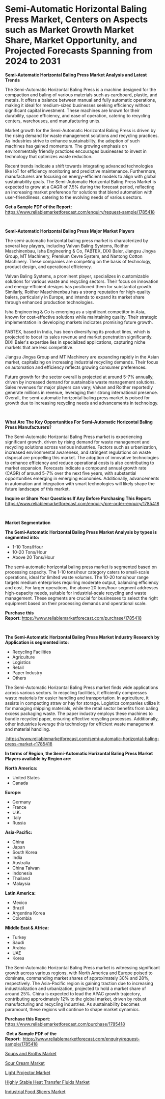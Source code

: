 <p><h1>Semi-Automatic Horizontal Baling Press Market, Centers on Aspects such as Market Growth Market Share, Market Opportunity, and Projected Forecasts Spanning from 2024 to 2031</h1></p><p><strong>Semi-Automatic Horizontal Baling Press Market Analysis and Latest Trends</strong></p>
<p><p>The Semi-Automatic Horizontal Baling Press is a machine designed for the compaction and baling of various materials such as cardboard, plastic, and metals. It offers a balance between manual and fully automatic operations, making it ideal for medium-sized businesses seeking efficiency without significant capital investment. These machines are known for their durability, space efficiency, and ease of operation, catering to recycling centers, warehouses, and manufacturing units.</p><p>Market growth for the Semi-Automatic Horizontal Baling Press is driven by the rising demand for waste management solutions and recycling practices. As industries strive to enhance sustainability, the adoption of such machines has gained momentum. The growing emphasis on environmentally friendly practices encourages businesses to invest in technology that optimizes waste reduction.</p><p>Recent trends indicate a shift towards integrating advanced technologies like IoT for efficiency monitoring and predictive maintenance. Furthermore, manufacturers are focusing on energy-efficient models to align with global sustainability goals. The Semi-Automatic Horizontal Baling Press Market is expected to grow at a CAGR of 7.5% during the forecast period, reflecting an increasing market preference for solutions that blend automation with user-friendliness, catering to the evolving needs of various sectors.</p></p>
<p><strong>Get a Sample PDF of the Report:&nbsp;</strong> <a href="https://www.reliablemarketforecast.com/enquiry/request-sample/1785418?utm_campaign=1123&utm_medium=2&utm_source=Github&utm_content=ia&utm_term=08102024&utm_id=semi-automatic-horizontal-baling-press">https://www.reliablemarketforecast.com/enquiry/request-sample/1785418</a></p>
<p>&nbsp;</p>
<p><strong>Semi-Automatic Horizontal Baling Press Major Market Players</strong></p>
<p><p>The semi-automatic horizontal baling press market is characterized by several key players, including Valvan Baling Systems, Roither Maschinenbau, Isha Engineering & Co, FABTEX, DIXI Baler, Jiangsu Jingya Group, MT Machinery, Premium Cevre System, and Nantong Cotton Machinery. These companies are competing on the basis of technology, product design, and operational efficiency.</p><p>Valvan Baling Systems, a prominent player, specializes in customizable solutions for various waste and recycling sectors. Their focus on innovation and energy-efficient designs has positioned them for substantial growth. Similarly, Roither Maschinenbau has a strong reputation for high-quality balers, particularly in Europe, and intends to expand its market share through enhanced production technologies.</p><p>Isha Engineering & Co is emerging as a significant competitor in Asia, known for cost-effective solutions while maintaining quality. Their strategic implementation in developing markets indicates promising future growth.</p><p>FABTEX, based in India, has been diversifying its product lines, which is projected to boost its sales revenue and market penetration significantly. DIXI Baler's expertise lies in specialized applications, capturing niche markets that are less competitive.</p><p>Jiangsu Jingya Group and MT Machinery are expanding rapidly in the Asian market, capitalizing on increasing industrial recycling demands. Their focus on automation and efficiency reflects growing consumer preferences.</p><p>Future growth for the sector overall is projected at around 5-7% annually, driven by increased demand for sustainable waste management solutions. Sales revenues for major players can vary; Valvan and Roither reportedly generate millions in revenue, leveraging their strong international presence. Overall, the semi-automatic horizontal baling press market is poised for growth due to increasing recycling needs and advancements in technology.</p></p>
<p>&nbsp;</p>
<p><strong>What Are The Key Opportunities For Semi-Automatic Horizontal Baling Press Manufacturers?</strong></p>
<p><p>The Semi-Automatic Horizontal Baling Press market is experiencing significant growth, driven by rising demand for waste management and recycling solutions across various industries. Factors such as urbanization, increased environmental awareness, and stringent regulations on waste disposal are propelling this market. The adoption of innovative technologies to enhance efficiency and reduce operational costs is also contributing to market expansion. Forecasts indicate a compound annual growth rate (CAGR) of around 5-7% over the next five years, with substantial opportunities emerging in emerging economies. Additionally, advancements in automation and integration with smart technologies will likely shape the future landscape of this market.</p></p>
<p><strong>Inquire or Share Your Questions If Any Before Purchasing This Report:</strong> <a href="https://www.reliablemarketforecast.com/enquiry/pre-order-enquiry/1785418?utm_campaign=1123&utm_medium=2&utm_source=Github&utm_content=ia&utm_term=08102024&utm_id=semi-automatic-horizontal-baling-press">https://www.reliablemarketforecast.com/enquiry/pre-order-enquiry/1785418</a></p>
<p>&nbsp;</p>
<p><strong>Market Segmentation</strong></p>
<p><strong>The Semi-Automatic Horizontal Baling Press Market Analysis by types is segmented into:</strong></p>
<p><ul><li>1-10 Tons/Hour</li><li>10-20 Tons/Hour</li><li>Above 20 Tons/Hour</li></ul></p>
<p><p>The semi-automatic horizontal baling press market is segmented based on processing capacity. The 1-10 tons/hour category caters to small-scale operations, ideal for limited waste volumes. The 10-20 tons/hour range targets medium enterprises requiring moderate output, balancing efficiency and cost. For larger operations, the above 20 tons/hour segment addresses high-capacity needs, suitable for industrial-scale recycling and waste management. These segments are crucial for businesses to select the right equipment based on their processing demands and operational scale.</p></p>
<p><strong>Purchase this Report:&nbsp;</strong><a href="https://www.reliablemarketforecast.com/purchase/1785418?utm_campaign=1123&utm_medium=2&utm_source=Github&utm_content=ia&utm_term=08102024&utm_id=semi-automatic-horizontal-baling-press">https://www.reliablemarketforecast.com/purchase/1785418</a></p>
<p>&nbsp;</p>
<p><strong>The Semi-Automatic Horizontal Baling Press Market Industry Research by Application is segmented into:</strong></p>
<p><ul><li>Recycling Facilities</li><li>Agriculture</li><li>Logistics</li><li>Retail</li><li>Paper Industry</li><li>Others</li></ul></p>
<p><p>The Semi-Automatic Horizontal Baling Press market finds wide applications across various sectors. In recycling facilities, it efficiently compresses waste materials for easier handling and transportation. In agriculture, it assists in compacting straw or hay for storage. Logistics companies utilize it for managing shipping materials, while the retail sector benefits from baling excess packaging waste. The paper industry employs these machines to bundle recycled paper, ensuring effective recycling processes. Additionally, other industries leverage this technology for efficient waste management and material handling.</p></p>
<p><a href="https://www.reliablemarketforecast.com/semi-automatic-horizontal-baling-press-market-r1785418?utm_campaign=1123&utm_medium=2&utm_source=Github&utm_content=ia&utm_term=08102024&utm_id=semi-automatic-horizontal-baling-press">&nbsp;https://www.reliablemarketforecast.com/semi-automatic-horizontal-baling-press-market-r1785418</a></p>
<p><strong>In terms of Region, the Semi-Automatic Horizontal Baling Press Market Players available by Region are:</strong></p>
<p>
    <p> <strong> North America: </strong>
        <ul>
            <li>United States</li>
            <li>Canada</li>
        </ul>
        </p> 
    <p> <strong> Europe: </strong>
        <ul>
            <li>Germany</li>
            <li>France</li>
            <li>U.K.</li>
            <li>Italy</li>
            <li>Russia</li>
        </ul>
        </p> 
    <p> <strong> Asia-Pacific: </strong>
        <ul>
            <li>China</li>
            <li>Japan</li>
            <li>South Korea</li>
            <li>India</li>
            <li>Australia</li>
            <li>China Taiwan</li>
            <li>Indonesia</li>
            <li>Thailand</li>
            <li>Malaysia</li>
        </ul>
        </p> 
    <p> <strong> Latin America: </strong>
        <ul>
            <li>Mexico</li>
            <li>Brazil</li>
            <li>Argentina Korea</li>
            <li>Colombia</li>
        </ul>
        </p> 
    <p> <strong> Middle East & Africa: </strong>
        <ul>
            <li>Turkey</li>
            <li>Saudi</li>
            <li>Arabia</li>
            <li>UAE</li>
            <li>Korea</li>
        </ul>
    </p>
    </p>
<p><p>The Semi-Automatic Horizontal Baling Press market is witnessing significant growth across various regions, with North America and Europe poised to dominate, commanding market shares of approximately 30% and 28%, respectively. The Asia-Pacific region is gaining traction due to increasing industrialization and urbanization, projected to hold a market share of around 25%. China is expected to lead the APAC growth trajectory, contributing approximately 12% to the global market, driven by robust manufacturing and recycling industries. As sustainability becomes paramount, these regions will continue to shape market dynamics.</p></p>
<p><strong>Purchase this Report: </strong><a href="https://www.reliablemarketforecast.com/purchase/1785418?utm_campaign=1123&utm_medium=2&utm_source=Github&utm_content=ia&utm_term=08102024&utm_id=semi-automatic-horizontal-baling-press">https://www.reliablemarketforecast.com/purchase/1785418</a></p>
<p>&nbsp;<strong>Get a Sample PDF of the Report:&nbsp;&nbsp;</strong><a href="https://www.reliablemarketforecast.com/enquiry/request-sample/1785418?utm_campaign=1123&utm_medium=2&utm_source=Github&utm_content=ia&utm_term=08102024&utm_id=semi-automatic-horizontal-baling-press">https://www.reliablemarketforecast.com/enquiry/request-sample/1785418</a></p>
<p><strong></strong></p>
<p><p><a href="https://issuu.com/reportprime-2/docs/soups-and-broths-market-size-2030.p_57e86d1a2de35f?utm_campaign=1123&utm_medium=2&utm_source=Github&utm_content=ia&utm_term=08102024&utm_id=semi-automatic-horizontal-baling-press">Soups and Broths Market</a></p><p><a href="https://issuu.com/reportprime-2/docs/sour-cream-market-size-2030.pptx_29693622d35943?utm_campaign=1123&utm_medium=2&utm_source=Github&utm_content=ia&utm_term=08102024&utm_id=semi-automatic-horizontal-baling-press">Sour Cream Market</a></p><p><a href="https://www.linkedin.com/pulse/light-projector-spectrum-usage-patterns-sector-evolution-2024-2031-3ctee?utm_campaign=1123&utm_medium=2&utm_source=Github&utm_content=ia&utm_term=08102024&utm_id=semi-automatic-horizontal-baling-press">Light Projector Market</a></p><p><a href="https://github.com/betonyde4ghc/Market-Research-Report-List-1/blob/main/highly-stable-heat-transfer-fluids-market.md?utm_campaign=1123&utm_medium=2&utm_source=Github&utm_content=ia&utm_term=08102024&utm_id=semi-automatic-horizontal-baling-press">Highly Stable Heat Transfer Fluids Market</a></p><p><a href="https://www.linkedin.com/pulse/industrial-food-slicers-market-trends-insights-type-application-20jte?utm_campaign=1123&utm_medium=2&utm_source=Github&utm_content=ia&utm_term=08102024&utm_id=semi-automatic-horizontal-baling-press">Industrial Food Slicers Market</a></p></p>